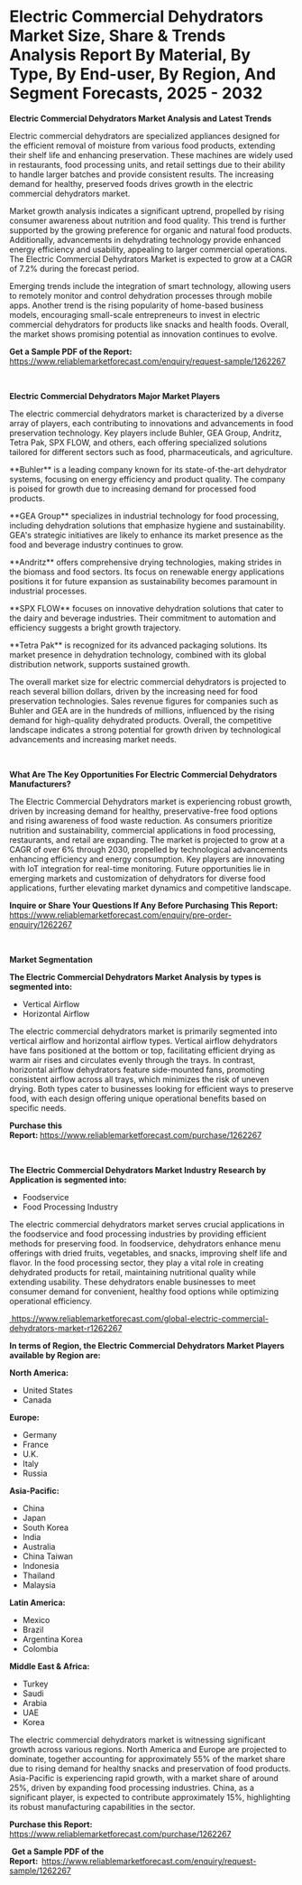 <p><h1>Electric Commercial Dehydrators Market Size, Share & Trends Analysis Report By Material, By Type, By End-user, By Region, And Segment Forecasts, 2025 - 2032</h1></p><p><strong>Electric Commercial Dehydrators Market Analysis and Latest Trends</strong></p>
<p><p>Electric commercial dehydrators are specialized appliances designed for the efficient removal of moisture from various food products, extending their shelf life and enhancing preservation. These machines are widely used in restaurants, food processing units, and retail settings due to their ability to handle larger batches and provide consistent results. The increasing demand for healthy, preserved foods drives growth in the electric commercial dehydrators market.</p><p>Market growth analysis indicates a significant uptrend, propelled by rising consumer awareness about nutrition and food quality. This trend is further supported by the growing preference for organic and natural food products. Additionally, advancements in dehydrating technology provide enhanced energy efficiency and usability, appealing to larger commercial operations. The Electric Commercial Dehydrators Market is expected to grow at a CAGR of 7.2% during the forecast period. </p><p>Emerging trends include the integration of smart technology, allowing users to remotely monitor and control dehydration processes through mobile apps. Another trend is the rising popularity of home-based business models, encouraging small-scale entrepreneurs to invest in electric commercial dehydrators for products like snacks and health foods. Overall, the market shows promising potential as innovation continues to evolve.</p></p>
<p><strong>Get a Sample PDF of the Report:&nbsp;</strong> <a href="https://www.reliablemarketforecast.com/enquiry/request-sample/1262267?utm_campaign=1893&utm_medium=2&utm_source=Github&utm_content=ia&utm_term=16042025&utm_id=electric-commercial-dehydrators">https://www.reliablemarketforecast.com/enquiry/request-sample/1262267</a></p>
<p>&nbsp;</p>
<p><strong>Electric Commercial Dehydrators Major Market Players</strong></p>
<p><p>The electric commercial dehydrators market is characterized by a diverse array of players, each contributing to innovations and advancements in food preservation technology. Key players include Buhler, GEA Group, Andritz, Tetra Pak, SPX FLOW, and others, each offering specialized solutions tailored for different sectors such as food, pharmaceuticals, and agriculture.</p><p>**Buhler** is a leading company known for its state-of-the-art dehydrator systems, focusing on energy efficiency and product quality. The company is poised for growth due to increasing demand for processed food products.</p><p>**GEA Group** specializes in industrial technology for food processing, including dehydration solutions that emphasize hygiene and sustainability. GEA's strategic initiatives are likely to enhance its market presence as the food and beverage industry continues to grow.</p><p>**Andritz** offers comprehensive drying technologies, making strides in the biomass and food sectors. Its focus on renewable energy applications positions it for future expansion as sustainability becomes paramount in industrial processes.</p><p>**SPX FLOW** focuses on innovative dehydration solutions that cater to the dairy and beverage industries. Their commitment to automation and efficiency suggests a bright growth trajectory.</p><p>**Tetra Pak** is recognized for its advanced packaging solutions. Its market presence in dehydration technology, combined with its global distribution network, supports sustained growth.</p><p>The overall market size for electric commercial dehydrators is projected to reach several billion dollars, driven by the increasing need for food preservation technologies. Sales revenue figures for companies such as Buhler and GEA are in the hundreds of millions, influenced by the rising demand for high-quality dehydrated products. Overall, the competitive landscape indicates a strong potential for growth driven by technological advancements and increasing market needs.</p></p>
<p>&nbsp;</p>
<p><strong>What Are The Key Opportunities For Electric Commercial Dehydrators Manufacturers?</strong></p>
<p><p>The Electric Commercial Dehydrators market is experiencing robust growth, driven by increasing demand for healthy, preservative-free food options and rising awareness of food waste reduction. As consumers prioritize nutrition and sustainability, commercial applications in food processing, restaurants, and retail are expanding. The market is projected to grow at a CAGR of over 6% through 2030, propelled by technological advancements enhancing efficiency and energy consumption. Key players are innovating with IoT integration for real-time monitoring. Future opportunities lie in emerging markets and customization of dehydrators for diverse food applications, further elevating market dynamics and competitive landscape.</p></p>
<p><strong>Inquire or Share Your Questions If Any Before Purchasing This Report:</strong> <a href="https://www.reliablemarketforecast.com/enquiry/pre-order-enquiry/1262267?utm_campaign=1893&utm_medium=2&utm_source=Github&utm_content=ia&utm_term=16042025&utm_id=electric-commercial-dehydrators">https://www.reliablemarketforecast.com/enquiry/pre-order-enquiry/1262267</a></p>
<p>&nbsp;</p>
<p><strong>Market Segmentation</strong></p>
<p><strong>The Electric Commercial Dehydrators Market Analysis by types is segmented into:</strong></p>
<p><ul><li>Vertical Airflow</li><li>Horizontal Airflow</li></ul></p>
<p><p>The electric commercial dehydrators market is primarily segmented into vertical airflow and horizontal airflow types. Vertical airflow dehydrators have fans positioned at the bottom or top, facilitating efficient drying as warm air rises and circulates evenly through the trays. In contrast, horizontal airflow dehydrators feature side-mounted fans, promoting consistent airflow across all trays, which minimizes the risk of uneven drying. Both types cater to businesses looking for efficient ways to preserve food, with each design offering unique operational benefits based on specific needs.</p></p>
<p><strong>Purchase this Report:&nbsp;</strong><a href="https://www.reliablemarketforecast.com/purchase/1262267?utm_campaign=1893&utm_medium=2&utm_source=Github&utm_content=ia&utm_term=16042025&utm_id=electric-commercial-dehydrators">https://www.reliablemarketforecast.com/purchase/1262267</a></p>
<p>&nbsp;</p>
<p><strong>The Electric Commercial Dehydrators Market Industry Research by Application is segmented into:</strong></p>
<p><ul><li>Foodservice</li><li>Food Processing Industry</li></ul></p>
<p><p>The electric commercial dehydrators market serves crucial applications in the foodservice and food processing industries by providing efficient methods for preserving food. In foodservice, dehydrators enhance menu offerings with dried fruits, vegetables, and snacks, improving shelf life and flavor. In the food processing sector, they play a vital role in creating dehydrated products for retail, maintaining nutritional quality while extending usability. These dehydrators enable businesses to meet consumer demand for convenient, healthy food options while optimizing operational efficiency.</p></p>
<p><a href="https://www.reliablemarketforecast.com/global-electric-commercial-dehydrators-market-r1262267?utm_campaign=1893&utm_medium=2&utm_source=Github&utm_content=ia&utm_term=16042025&utm_id=electric-commercial-dehydrators">&nbsp;https://www.reliablemarketforecast.com/global-electric-commercial-dehydrators-market-r1262267</a></p>
<p><strong>In terms of Region, the Electric Commercial Dehydrators Market Players available by Region are:</strong></p>
<p>
    <p> <strong> North America: </strong>
        <ul>
            <li>United States</li>
            <li>Canada</li>
        </ul>
        </p> 
    <p> <strong> Europe: </strong>
        <ul>
            <li>Germany</li>
            <li>France</li>
            <li>U.K.</li>
            <li>Italy</li>
            <li>Russia</li>
        </ul>
        </p> 
    <p> <strong> Asia-Pacific: </strong>
        <ul>
            <li>China</li>
            <li>Japan</li>
            <li>South Korea</li>
            <li>India</li>
            <li>Australia</li>
            <li>China Taiwan</li>
            <li>Indonesia</li>
            <li>Thailand</li>
            <li>Malaysia</li>
        </ul>
        </p> 
    <p> <strong> Latin America: </strong>
        <ul>
            <li>Mexico</li>
            <li>Brazil</li>
            <li>Argentina Korea</li>
            <li>Colombia</li>
        </ul>
        </p> 
    <p> <strong> Middle East & Africa: </strong>
        <ul>
            <li>Turkey</li>
            <li>Saudi</li>
            <li>Arabia</li>
            <li>UAE</li>
            <li>Korea</li>
        </ul>
    </p>
    </p>
<p><p>The electric commercial dehydrators market is witnessing significant growth across various regions. North America and Europe are projected to dominate, together accounting for approximately 55% of the market share due to rising demand for healthy snacks and preservation of food products. Asia-Pacific is experiencing rapid growth, with a market share of around 25%, driven by expanding food processing industries. China, as a significant player, is expected to contribute approximately 15%, highlighting its robust manufacturing capabilities in the sector.</p></p>
<p><strong>Purchase this Report: </strong><a href="https://www.reliablemarketforecast.com/purchase/1262267?utm_campaign=1893&utm_medium=2&utm_source=Github&utm_content=ia&utm_term=16042025&utm_id=electric-commercial-dehydrators">https://www.reliablemarketforecast.com/purchase/1262267</a></p>
<p>&nbsp;<strong>Get a Sample PDF of the Report:&nbsp;&nbsp;</strong><a href="https://www.reliablemarketforecast.com/enquiry/request-sample/1262267?utm_campaign=1893&utm_medium=2&utm_source=Github&utm_content=ia&utm_term=16042025&utm_id=electric-commercial-dehydrators">https://www.reliablemarketforecast.com/enquiry/request-sample/1262267</a></p>
<p><strong></strong></p>
<p><p></p><p></p><p></p></p>